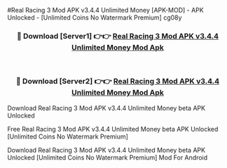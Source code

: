 #Real Racing 3 Mod APK v3.4.4 Unlimited Money [APK-MOD] - APK Unlocked - [Unlimited Coins No Watermark Premium] cg08y



<div align="center">

<h3>🔴 Download [Server1] 👉👉 <a href="https://momento.my/?title=Real_Racing_3_Mod_APK_v3.4.4_Unlimited_Money">Real Racing 3 Mod APK v3.4.4 Unlimited Money Mod Apk</a></h3><br>

<h3>🔴 Download [Server2] 👉👉 <a href="https://momento.my/?title=Real_Racing_3_Mod_APK_v3.4.4_Unlimited_Money">Real Racing 3 Mod APK v3.4.4 Unlimited Money Mod Apk</a></h3>
</div>



Download Real Racing 3 Mod APK v3.4.4 Unlimited Money beta APK Unlocked

Free Real Racing 3 Mod APK v3.4.4 Unlimited Money beta APK Unlocked [Unlimited Coins No Watermark Premium]

Download Real Racing 3 Mod APK v3.4.4 Unlimited Money beta APK Unlocked [Unlimited Coins No Watermark Premium] Mod For Android
